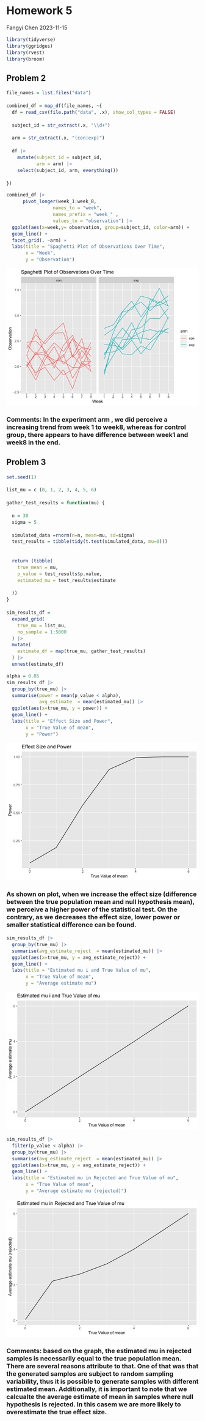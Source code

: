 Homework 5
================
Fangyi Chen
2023-11-15

``` r
library(tidyverse)
library(ggridges)
library(rvest)
library(broom)
```

## Problem 2

``` r
file_names = list.files("data")

combined_df = map_df(file_names, ~{
  df = read_csv(file.path("data", .x), show_col_types = FALSE)
  
  subject_id = str_extract(.x, "\\d+")
  
  arm = str_extract(.x, "(con|exp)")
  
  df |> 
    mutate(subject_id = subject_id,
           arm = arm) |> 
    select(subject_id, arm, everything())
  
})
```

``` r
combined_df |> 
      pivot_longer(week_1:week_8,
                 names_to = "week",
                 names_prefix = "week_" ,
                 values_to = "observation") |> 
  ggplot(aes(x=week,y= observation, group=subject_id, color=arm)) +
  geom_line() + 
  facet_grid(. ~arm) +
  labs(title = "Spaghetti Plot of Observations Over Time",
       x = "Week",
       y = "Observation") 
```

![](p8105_hw5_fc2718_files/figure-gfm/spaghetti%20plot-1.png)<!-- -->

### Comments: In the experiment arm , we did perceive a increasing trend from week 1 to week8, whereas for control group, there appears to have difference between week1 and week8 in the end.

## Problem 3

``` r
set.seed(1)

list_mu = c (0, 1, 2, 3, 4, 5, 6)

gather_test_results = function(mu) {

  n = 30
  sigma = 5
  
  simulated_data =rnorm(n=n, mean=mu, sd=sigma)
  test_results = tibble(tidy(t.test(simulated_data, mu=0)))
  
  
  return (tibble(
    true_mean = mu,
    p_value = test_results$p.value,
    estimated_mu = test_results$estimate
    
  ))
}

sim_results_df = 
  expand_grid(
    true_mu = list_mu,
    no_sample = 1:5000
  ) |> 
  mutate(
    estimate_df = map(true_mu, gather_test_results)
  ) |> 
  unnest(estimate_df)
```

``` r
alpha = 0.05
sim_results_df |> 
  group_by(true_mu) |> 
  summarise(power = mean(p_value < alpha),
            avg_estimate  = mean(estimated_mu)) |> 
  ggplot(aes(x=true_mu, y = power)) +
  geom_line() +
  labs(title = "Effect Size and Power",
       x = "True Value of mean",
       y = "Power") 
```

![](p8105_hw5_fc2718_files/figure-gfm/plot%20effect%20size%20and%20power-1.png)<!-- -->

### As shown on plot, when we increase the effect size (difference between the true population mean and null hypothesis mean), we perceive a higher power of the statistical test. On the contrary, as we decreases the effect size, lower power or smaller statistical difference can be found.

``` r
sim_results_df |> 
  group_by(true_mu) |> 
  summarise(avg_estimate_reject  = mean(estimated_mu)) |> 
  ggplot(aes(x=true_mu, y = avg_estimate_reject)) +
  geom_line() +
  labs(title = "Estimated mu i and True Value of mu",
       x = "True Value of mean",
       y = "Average estimate mu") 
```

![](p8105_hw5_fc2718_files/figure-gfm/plot%20of%20estimate%20mu%20and%20true%20mu-1.png)<!-- -->

``` r
sim_results_df |> 
  filter(p_value < alpha) |> 
  group_by(true_mu) |> 
  summarise(avg_estimate_reject  = mean(estimated_mu)) |> 
  ggplot(aes(x=true_mu, y = avg_estimate_reject)) +
  geom_line() +
  labs(title = "Estimated mu in Rejected and True Value of mu",
       x = "True Value of mean",
       y = "Average estimate mu (rejected)") 
```

![](p8105_hw5_fc2718_files/figure-gfm/plot%20of%20estimate%20mu%20(rejected)%20and%20true%20mu-1.png)<!-- -->

### Comments: based on the graph, the estimated mu in rejected samples is necessarily equal to the true population mean. There are several reasons attribute to that. One of that was that the generated samples are subject to random sampling variability, thus it is possible to generate samples with different estimated mean. Additionally, it is important to note that we calcualte the average estimate of mean in samples where null hypothesis is rejected. In this casem we are more likely to overestimate the true effect size.
